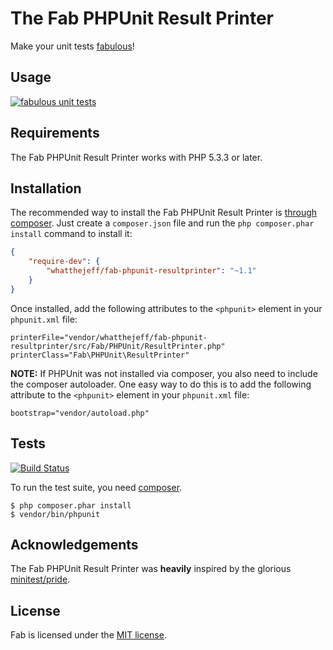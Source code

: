 The Fab PHPUnit Result Printer
==============================

Make your unit tests [fabulous](https://github.com/whatthejeff/fab)!

## Usage

[![fabulous unit tests](https://github.com/whatthejeff/fab-phpunit-resultprinter/raw/master/fab.png)](https://github.com/whatthejeff/fab-phpunit-resultprinter/raw/master/fab.png)

## Requirements

The Fab PHPUnit Result Printer works with PHP 5.3.3 or later.

## Installation

The recommended way to install the Fab PHPUnit Result Printer is [through
composer](http://getcomposer.org). Just create a `composer.json` file and
run the `php composer.phar install` command to install it:

~~~json
{
    "require-dev": {
        "whatthejeff/fab-phpunit-resultprinter": "~1.1"
    }
}
~~~

Once installed, add the following attributes to the `<phpunit>` element in your
`phpunit.xml` file:

    printerFile="vendor/whatthejeff/fab-phpunit-resultprinter/src/Fab/PHPUnit/ResultPrinter.php"
    printerClass="Fab\PHPUnit\ResultPrinter"

**NOTE:** If PHPUnit was not installed via composer, you also need to include
the composer autoloader. One easy way to do this is to add the following
attribute to the `<phpunit>` element in your `phpunit.xml` file:

    bootstrap="vendor/autoload.php"

## Tests

[![Build Status](https://secure.travis-ci.org/whatthejeff/fab-phpunit-resultprinter.png?branch=master)](https://travis-ci.org/whatthejeff/fab-phpunit-resultprinter)

To run the test suite, you need [composer](http://getcomposer.org).

    $ php composer.phar install
    $ vendor/bin/phpunit

## Acknowledgements

The Fab PHPUnit Result Printer was __heavily__ inspired by the glorious [minitest/pride](https://github.com/seattlerb/minitest/blob/master/lib/minitest/pride.rb).

## License

Fab is licensed under the [MIT license](LICENSE).